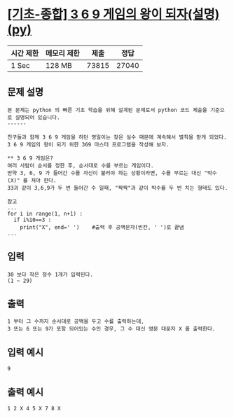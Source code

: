 # [[기초-종합] 3 6 9 게임의 왕이 되자(설명)(py)](https://codeup.kr/problem.php?id=6082)

| 시간 제한 | 메모리 제한 | 제출 | 정답 |
| --- | --- | --- | --- |
| 1 Sec | 128 MB | 73815 | 27040 |

## **문제 설명**

```
본 문제는 python 의 빠른 기초 학습을 위해 설계된 문제로서 python 코드 제출을 기준으로 설명되어 있습니다. 
------

친구들과 함께 3 6 9 게임을 하던 영일이는 잦은 실수 때문에 계속해서 벌칙을 받게 되었다.
3 6 9 게임의 왕이 되기 위한 369 마스터 프로그램을 작성해 보자.

** 3 6 9 게임은?
여러 사람이 순서를 정한 후, 순서대로 수를 부르는 게임이다.
만약 3, 6, 9 가 들어간 수를 자신이 불러야 하는 상황이라면, 수를 부르는 대신 "박수(X)" 를 쳐야 한다.
33과 같이 3,6,9가 두 번 들어간 수 일때, "짝짝"과 같이 박수를 두 번 치는 형태도 있다. 

참고 
...
for i in range(1, n+1) :
  if i%10==3 :
    print("X", end=' ')    #출력 후 공백문자(빈칸, ' ')로 끝냄
...
```

## 입력

```
30 보다 작은 정수 1개가 입력된다.
(1 ~ 29)
```

## 출력

```
1 부터 그 수까지 순서대로 공백을 두고 수를 출력하는데,
3 또는 6 또는 9가 포함 되어있는 수인 경우, 그 수 대신 영문 대문자 X 를 출력한다.
```

## 입력 예시

```
9
```

## 출력 예시

```
1 2 X 4 5 X 7 8 X
```
